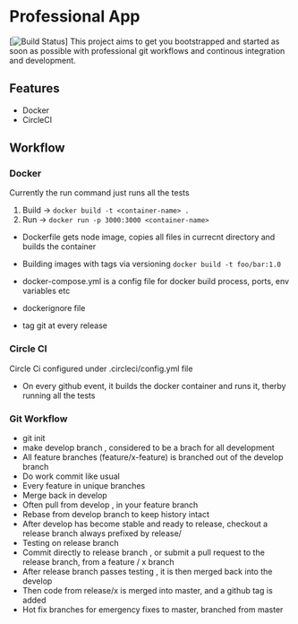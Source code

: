 # Professional App
[![Build Status](https://circleci.com/gh/karanchahal/professional-app.png?circle-token=:circle-token)]
This project aims to get you bootstrapped and started as soon as possible with professional git workflows and continous integration and development.

## Features
 * Docker
 * CircleCI

## Workflow

### Docker

Currently the run command just runs all the tests

1. Build -> ```docker build -t <container-name> . ```
2. Run -> ```docker run -p 3000:3000 <container-name> ```

* Dockerfile gets node image, copies all files in currecnt directory and builds the container

* Building images with tags via versioning ``` docker build -t foo/bar:1.0 ```
* docker-compose.yml is a config file for docker build process, ports, env variables etc
* dockerignore file
* tag git at every release

### Circle CI
 Circle Ci configured under .circleci/config.yml file 

 * On every github event, it builds the docker container and runs it, therby running all the tests

### Git Workflow

* git init
* make develop branch , considered to be a brach for all development
* All feature branches (feature/x-feature) is branched out of the develop branch
* Do work commit like usual
* Every feature in unique branches
* Merge back in develop
* Often pull from develop , in your feature branch
* Rebase from develop branch to keep history intact
* After develop has become stable and ready to release, checkout a release branch always prefixed by release/
* Testing on release branch
* Commit directly to release branch , or submit a pull request to the release branch, from a feature / x branch
* After release branch passes testing , it is then merged back into the develop
* Then code from release/x is merged into master, and a github tag is added
* Hot fix branches for emergency fixes to master, branched from master

